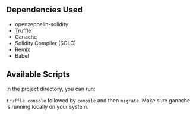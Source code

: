 ## Dependencies Used
+ openzeppelin-solidity
+ Truffle
+ Ganache
+ Solidity Compiler (SOLC)
+ Remix
+ Babel

## Available Scripts

In the project directory, you can run:

 `truffle console`  followed by  `compile`  and then  `migrate`. Make sure ganache is running locally on your system.


